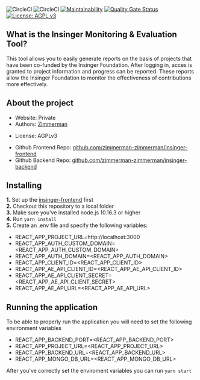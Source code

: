 ![CircleCI](https://img.shields.io/circleci/build/github/zimmerman-team/insinger-frontend/develop?label=develop&token=27b31d401501316061ede5b152f153b63ce967b9)
![CircleCI](https://img.shields.io/circleci/build/github/zimmerman-team/insinger-frontend/master?label=master&token=27b31d401501316061ede5b152f153b63ce967b9)
[![Maintainability](https://api.codeclimate.com/v1/badges/f8dd18c30fcbd2396906/maintainability)](https://codeclimate.com/repos/5ebc3e35e429ab6c86006c8d/maintainability)
[![Quality Gate Status](https://sonarcloud.io/api/project_badges/measure?project=zimmerman-zimmerman_insinger-frontend&metric=alert_status&token=9678b9e8e6a13130aa5ec4bc1595ba7940b6f288)](https://sonarcloud.io/dashboard?id=zimmerman-zimmerman_insinger-frontend)
[![License: AGPL v3](https://img.shields.io/badge/License-AGPL%20v3-blue.svg)](http://www.gnu.org/licenses/agpl-3.0)

## What is the Insinger Monitoring & Evaluation Tool?

This tool allows you to easily generate reports on the basis of projects that have been co-funded by the Insinger Foundation. After logging in, acces is granted to project information and progress can be reported. These reports allow the Insinger Foundation to monitor the effectiveness of contributions more effectively.
</a>

## About the project

- Website: Private
- Authors: <a href="https://www.zimmerman.team/" target="_blank">Zimmerman</a>

* License: AGPLv3

- Github Frontend Repo: <a href="https://github.com/zimmerman-zimmerman/insinger-frontend" target="_blank">github.com/zimmerman-zimmerman/insinger-frontend</a>
- Github Backend Repo: <a href="https://github.com/zimmerman-zimmerman/insinger-backend" target="_blank">github.com/zimmerman-zimmerman/insinger-backend</a>

## Installing

<b>1.</b> Set up the <a href="https://github.com/zimmerman-zimmerman/insinger-frontend" target="_blank">insinger-frontend</a> first<br/>
<b>2.</b> Checkout this repository to a local folder<br/>
<b>3.</b> Make sure you've installed node.js 10.16.3 or higher<br/>
<b>4.</b> Run `yarn install` <br/>
<b>5.</b> Create an .env file and specify the following variables:

- REACT_APP_PROJECT_URL=http://localhost:3000
- REACT_APP_AUTH_CUSTOM_DOMAIN=<REACT_APP_AUTH_CUSTOM_DOMAIN>
- REACT_APP_AUTH_DOMAIN=<REACT_APP_AUTH_DOMAIN>
- REACT_APP_CLIENT_ID=<REACT_APP_CLIENT_ID>
- REACT_APP_AE_API_CLIENT_ID=<REACT_APP_AE_API_CLIENT_ID>
- REACT_APP_AE_API_CLIENT_SECRET=<REACT_APP_AE_API_CLIENT_SECRET>
- REACT_APP_AE_API_URL=<REACT_APP_AE_API_URL>

## Running the application

To be able to properly run the application you will need to set the following environment variables

- REACT_APP_BACKEND_PORT=<REACT_APP_BACKEND_PORT>
- REACT_APP_PROJECT_URL=<REACT_APP_PROJECT_URL>
- REACT_APP_BACKEND_URL=<REACT_APP_BACKEND_URL>
- REACT_APP_MONGO_DB_URL=<REACT_APP_MONGO_DB_URL>

After you've correctly set the enviroment variables you can run `yarn start`
